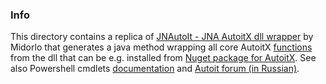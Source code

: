 ### Info

This directory contains a replica of [JNAutoIt - JNA AutoitX dll wrapper](https://github.com/midorlo/JNAutoIt) by Midorlo that generates a java method wrapping all core AutoitX [functions](https://documentation.help/AutoItX/) from the dll that can be e.g. installed from
[Nuget package for AutoitX](https://www.nuget.org/packages/AutoItX/).
See also Powershell cmdlets [documentation](https://www.autoitconsulting.com/site/scripting/autoit-cmdlets-for-windows-powershell/) and [Autoit forum (in Russian)](http://autoit-script.ru/index.php).

